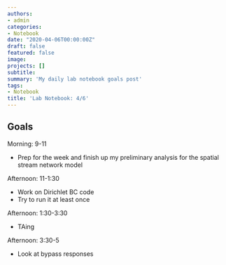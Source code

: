 ```yaml
---
authors:
- admin
categories:
- Notebook
date: "2020-04-06T00:00:00Z"
draft: false
featured: false
image:
projects: []
subtitle: 
summary: 'My daily lab notebook goals post'
tags:
- Notebook
title: 'Lab Notebook: 4/6'
---
```


## Goals ##

Morning: 9-11
- Prep for the week and finish up my preliminary analysis for the spatial stream network model

Afternoon: 11-1:30
- Work on Dirichlet BC code
- Try to run it at least once

Afternoon: 1:30-3:30
- TAing

Afternoon: 3:30-5
- Look at bypass responses